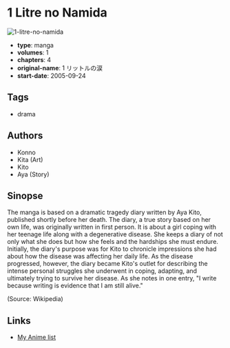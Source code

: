 # 1 Litre no Namida

![1-litre-no-namida](https://cdn.myanimelist.net/images/manga/1/88485.jpg)

-   **type**: manga
-   **volumes**: 1
-   **chapters**: 4
-   **original-name**: 1 リットルの涙
-   **start-date**: 2005-09-24

## Tags

-   drama

## Authors

-   Konno
-   Kita (Art)
-   Kito
-   Aya (Story)

## Sinopse

The manga is based on a dramatic tragedy diary written by Aya Kito, published shortly before her death. The diary, a true story based on her own life, was originally written in first person. It is about a girl coping with her teenage life along with a degenerative disease. She keeps a diary of not only what she does but how she feels and the hardships she must endure. Initially, the diary's purpose was for Kito to chronicle impressions she had about how the disease was affecting her daily life. As the disease progressed, however, the diary became Kito's outlet for describing the intense personal struggles she underwent in coping, adapting, and ultimately trying to survive her disease. As she notes in one entry, "I write because writing is evidence that I am still alive."

(Source: Wikipedia)

## Links

-   [My Anime list](https://myanimelist.net/manga/17644/1_Litre_no_Namida)
